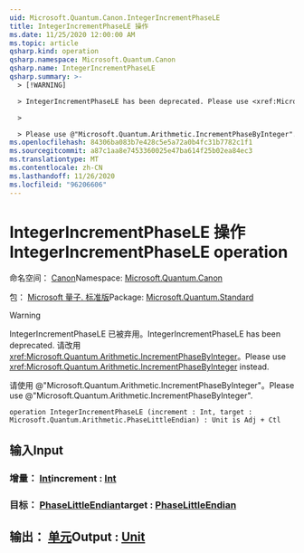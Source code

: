 ```yaml
---
uid: Microsoft.Quantum.Canon.IntegerIncrementPhaseLE
title: IntegerIncrementPhaseLE 操作
ms.date: 11/25/2020 12:00:00 AM
ms.topic: article
qsharp.kind: operation
qsharp.namespace: Microsoft.Quantum.Canon
qsharp.name: IntegerIncrementPhaseLE
qsharp.summary: >-
  > [!WARNING]

  > IntegerIncrementPhaseLE has been deprecated. Please use <xref:Microsoft.Quantum.Arithmetic.IncrementPhaseByInteger> instead.

  >

  > Please use @"Microsoft.Quantum.Arithmetic.IncrementPhaseByInteger".
ms.openlocfilehash: 84306ba083b7e428c5e5a72a0b4fc31b7782c1f1
ms.sourcegitcommit: a87c1aa8e7453360025e47ba614f25b02ea84ec3
ms.translationtype: MT
ms.contentlocale: zh-CN
ms.lasthandoff: 11/26/2020
ms.locfileid: "96206606"
---
```

# <a name="integerincrementphasele-operation"></a><span data-ttu-id="fb136-102">IntegerIncrementPhaseLE 操作</span><span class="sxs-lookup"><span data-stu-id="fb136-102">IntegerIncrementPhaseLE operation</span></span>

<span data-ttu-id="fb136-103">命名空间： [Canon](xref:Microsoft.Quantum.Canon)</span><span class="sxs-lookup"><span data-stu-id="fb136-103">Namespace: [Microsoft.Quantum.Canon](xref:Microsoft.Quantum.Canon)</span></span>

<span data-ttu-id="fb136-104">包： [Microsoft 量子. 标准版](https://nuget.org/packages/Microsoft.Quantum.Standard)</span><span class="sxs-lookup"><span data-stu-id="fb136-104">Package: [Microsoft.Quantum.Standard](https://nuget.org/packages/Microsoft.Quantum.Standard)</span></span>


> [!WARNING]
> <span data-ttu-id="fb136-105">IntegerIncrementPhaseLE 已被弃用。</span><span class="sxs-lookup"><span data-stu-id="fb136-105">IntegerIncrementPhaseLE has been deprecated.</span></span> <span data-ttu-id="fb136-106">请改用 <xref:Microsoft.Quantum.Arithmetic.IncrementPhaseByInteger>。</span><span class="sxs-lookup"><span data-stu-id="fb136-106">Please use <xref:Microsoft.Quantum.Arithmetic.IncrementPhaseByInteger> instead.</span></span>
>
> <span data-ttu-id="fb136-107">请使用 @"Microsoft.Quantum.Arithmetic.IncrementPhaseByInteger"。</span><span class="sxs-lookup"><span data-stu-id="fb136-107">Please use @"Microsoft.Quantum.Arithmetic.IncrementPhaseByInteger".</span></span>



```qsharp
operation IntegerIncrementPhaseLE (increment : Int, target : Microsoft.Quantum.Arithmetic.PhaseLittleEndian) : Unit is Adj + Ctl
```


## <a name="input"></a><span data-ttu-id="fb136-108">输入</span><span class="sxs-lookup"><span data-stu-id="fb136-108">Input</span></span>

### <a name="increment--int"></a><span data-ttu-id="fb136-109">增量： [Int](xref:microsoft.quantum.lang-ref.int)</span><span class="sxs-lookup"><span data-stu-id="fb136-109">increment : [Int](xref:microsoft.quantum.lang-ref.int)</span></span>




### <a name="target--phaselittleendian"></a><span data-ttu-id="fb136-110">目标： [PhaseLittleEndian](xref:Microsoft.Quantum.Arithmetic.PhaseLittleEndian)</span><span class="sxs-lookup"><span data-stu-id="fb136-110">target : [PhaseLittleEndian](xref:Microsoft.Quantum.Arithmetic.PhaseLittleEndian)</span></span>





## <a name="output--unit"></a><span data-ttu-id="fb136-111">输出： [单元](xref:microsoft.quantum.lang-ref.unit)</span><span class="sxs-lookup"><span data-stu-id="fb136-111">Output : [Unit](xref:microsoft.quantum.lang-ref.unit)</span></span>


